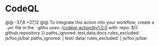# CodeQL
@@ -37,8 +37,12 @@ To integrate this action into your workflow, create a `.yml` file in the `.githu
         uses: <username>/codeql-action@v1.0.0
         with:
           repo: ${{ github.repository }}
           paths_ignored: test,data,docs
           rules_excluded: js/foo,js/bar
           paths_ignored: |
            test/
            data/
           rules_excluded: |
            js/foo
            js/bar
   ```
